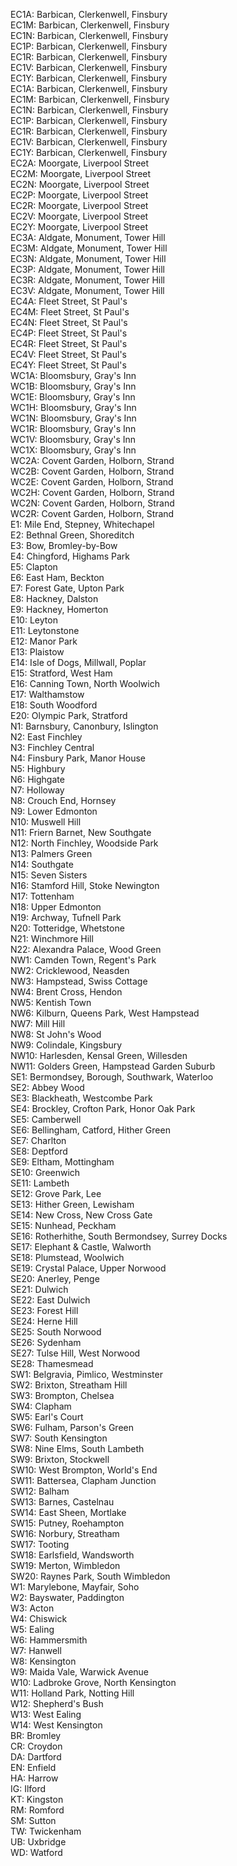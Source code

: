 EC1A: Barbican, Clerkenwell, Finsbury<br />
EC1M: Barbican, Clerkenwell, Finsbury<br />
EC1N: Barbican, Clerkenwell, Finsbury<br />
EC1P: Barbican, Clerkenwell, Finsbury<br />
EC1R: Barbican, Clerkenwell, Finsbury<br />
EC1V: Barbican, Clerkenwell, Finsbury<br />
EC1Y: Barbican, Clerkenwell, Finsbury<br />
EC1A: Barbican, Clerkenwell, Finsbury<br />
EC1M: Barbican, Clerkenwell, Finsbury<br />
EC1N: Barbican, Clerkenwell, Finsbury<br />
EC1P: Barbican, Clerkenwell, Finsbury<br />
EC1R: Barbican, Clerkenwell, Finsbury<br />
EC1V: Barbican, Clerkenwell, Finsbury<br />
EC1Y: Barbican, Clerkenwell, Finsbury<br />
EC2A: Moorgate, Liverpool Street<br />
EC2M: Moorgate, Liverpool Street<br />
EC2N: Moorgate, Liverpool Street<br />
EC2P: Moorgate, Liverpool Street<br />
EC2R: Moorgate, Liverpool Street<br />
EC2V: Moorgate, Liverpool Street<br />
EC2Y: Moorgate, Liverpool Street<br />
EC3A: Aldgate, Monument, Tower Hill<br />
EC3M: Aldgate, Monument, Tower Hill<br />
EC3N: Aldgate, Monument, Tower Hill<br />
EC3P: Aldgate, Monument, Tower Hill<br />
EC3R: Aldgate, Monument, Tower Hill<br />
EC3V: Aldgate, Monument, Tower Hill<br />
EC4A: Fleet Street, St Paul's<br />
EC4M: Fleet Street, St Paul's<br />
EC4N: Fleet Street, St Paul's<br />
EC4P: Fleet Street, St Paul's<br />
EC4R: Fleet Street, St Paul's<br />
EC4V: Fleet Street, St Paul's<br />
EC4Y: Fleet Street, St Paul's<br />
WC1A: Bloomsbury, Gray's Inn<br />
WC1B: Bloomsbury, Gray's Inn<br />
WC1E: Bloomsbury, Gray's Inn<br />
WC1H: Bloomsbury, Gray's Inn<br />
WC1N: Bloomsbury, Gray's Inn<br />
WC1R: Bloomsbury, Gray's Inn<br />
WC1V: Bloomsbury, Gray's Inn<br />
WC1X: Bloomsbury, Gray's Inn<br />
WC2A: Covent Garden, Holborn, Strand<br />
WC2B: Covent Garden, Holborn, Strand<br />
WC2E: Covent Garden, Holborn, Strand<br />
WC2H: Covent Garden, Holborn, Strand<br />
WC2N: Covent Garden, Holborn, Strand<br />
WC2R: Covent Garden, Holborn, Strand<br />
E1: Mile End, Stepney, Whitechapel<br />
E2: Bethnal Green, Shoreditch<br />
E3: Bow, Bromley-by-Bow<br />
E4: Chingford, Highams Park<br />
E5: Clapton<br />
E6: East Ham, Beckton<br />
E7: Forest Gate, Upton Park<br />
E8: Hackney, Dalston<br />
E9: Hackney, Homerton<br />
E10: Leyton<br />
E11: Leytonstone<br />
E12: Manor Park<br />
E13: Plaistow<br />
E14: Isle of Dogs, Millwall, Poplar<br />
E15: Stratford, West Ham<br />
E16: Canning Town, North Woolwich<br />
E17: Walthamstow<br />
E18: South Woodford<br />
E20: Olympic Park, Stratford<br />
N1: Barnsbury, Canonbury, Islington<br />
N2: East Finchley<br />
N3: Finchley Central<br />
N4: Finsbury Park, Manor House<br />
N5: Highbury<br />
N6: Highgate<br />
N7: Holloway<br />
N8: Crouch End, Hornsey<br />
N9: Lower Edmonton<br />
N10: Muswell Hill<br />
N11: Friern Barnet, New Southgate<br />
N12: North Finchley, Woodside Park<br />
N13: Palmers Green<br />
N14: Southgate<br />
N15: Seven Sisters<br />
N16: Stamford Hill, Stoke Newington<br />
N17: Tottenham<br />
N18: Upper Edmonton<br />
N19: Archway, Tufnell Park<br />
N20: Totteridge, Whetstone<br />
N21: Winchmore Hill<br />
N22: Alexandra Palace, Wood Green<br />
NW1: Camden Town, Regent's Park<br />
NW2: Cricklewood, Neasden<br />
NW3: Hampstead, Swiss Cottage<br />
NW4: Brent Cross, Hendon<br />
NW5: Kentish Town<br />
NW6: Kilburn, Queens Park, West Hampstead<br />
NW7: Mill Hill<br />
NW8: St John's Wood<br />
NW9: Colindale, Kingsbury<br />
NW10: Harlesden, Kensal Green, Willesden<br />
NW11: Golders Green, Hampstead Garden Suburb<br />
SE1: Bermondsey, Borough, Southwark, Waterloo<br />
SE2: Abbey Wood<br />
SE3: Blackheath, Westcombe Park<br />
SE4: Brockley, Crofton Park, Honor Oak Park<br />
SE5: Camberwell<br />
SE6: Bellingham, Catford, Hither Green<br />
SE7: Charlton<br />
SE8: Deptford<br />
SE9: Eltham, Mottingham<br />
SE10: Greenwich<br />
SE11: Lambeth<br />
SE12: Grove Park, Lee<br />
SE13: Hither Green, Lewisham<br />
SE14: New Cross, New Cross Gate<br />
SE15: Nunhead, Peckham<br />
SE16: Rotherhithe, South Bermondsey, Surrey Docks<br />
SE17: Elephant & Castle, Walworth<br />
SE18: Plumstead, Woolwich<br />
SE19: Crystal Palace, Upper Norwood<br />
SE20: Anerley, Penge<br />
SE21: Dulwich<br />
SE22: East Dulwich<br />
SE23: Forest Hill<br />
SE24: Herne Hill<br />
SE25: South Norwood<br />
SE26: Sydenham<br />
SE27: Tulse Hill, West Norwood<br />
SE28: Thamesmead<br />
SW1: Belgravia, Pimlico, Westminster<br />
SW2: Brixton, Streatham Hill<br />
SW3: Brompton, Chelsea<br />
SW4: Clapham<br />
SW5: Earl's Court<br />
SW6: Fulham, Parson's Green<br />
SW7: South Kensington<br />
SW8: Nine Elms, South Lambeth<br />
SW9: Brixton, Stockwell<br />
SW10: West Brompton, World's End<br />
SW11: Battersea, Clapham Junction<br />
SW12: Balham<br />
SW13: Barnes, Castelnau<br />
SW14: East Sheen, Mortlake<br />
SW15: Putney, Roehampton<br />
SW16: Norbury, Streatham<br />
SW17: Tooting<br />
SW18: Earlsfield, Wandsworth<br />
SW19: Merton, Wimbledon<br />
SW20: Raynes Park, South Wimbledon<br />
W1: Marylebone, Mayfair, Soho<br />
W2: Bayswater, Paddington<br />
W3: Acton<br />
W4: Chiswick<br />
W5: Ealing<br />
W6: Hammersmith<br />
W7: Hanwell<br />
W8: Kensington<br />
W9: Maida Vale, Warwick Avenue<br />
W10: Ladbroke Grove, North Kensington<br />
W11: Holland Park, Notting Hill<br />
W12: Shepherd's Bush<br />
W13: West Ealing<br />
W14: West Kensington<br />
BR: Bromley<br />
CR: Croydon<br />
DA: Dartford<br />
EN: Enfield<br />
HA: Harrow<br />
IG: Ilford<br />
KT: Kingston<br />
RM: Romford<br />
SM: Sutton<br />
TW: Twickenham<br />
UB: Uxbridge<br />
WD: Watford<br />